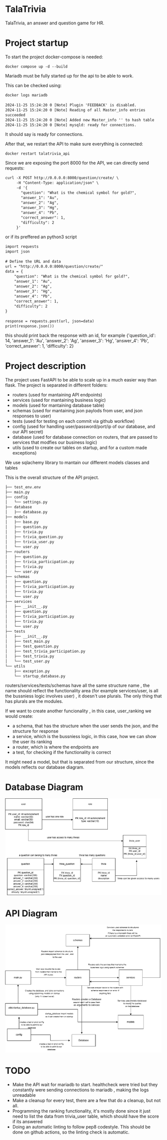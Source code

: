 # TalaTrivia
TalaTrivia, an answer and question game for HR.

# Project startup

To start the project docker-compose is needed:
```
docker compose up -d --build
```
Mariadb must be fully started up for the api to be able to work.

This can be checked using: 
```
docker logs mariadb

2024-11-25 15:24:20 0 [Note] Plugin 'FEEDBACK' is disabled.
2024-11-25 15:24:20 0 [Note] Reading of all Master_info entries succeeded
2024-11-25 15:24:20 0 [Note] Added new Master_info '' to hash table
2024-11-25 15:24:20 0 [Note] mysqld: ready for connections.
```
It should say is ready for connections.

After that, we restart the API to make sure everything is connected:
```
docker restart talatrivia_api
```

Since we are exposing the port 8000 for the API, we can directly send requests:
```
curl -X POST http://0.0.0.0:8000/question/create/ \
     -H "Content-Type: application/json" \
     -d '{
       "question": "What is the chemical symbol for gold?",
       "answer_1": "Au",
       "answer_2": "Ag",
       "answer_3": "Hg",
       "answer_4": "Pb",
       "correct_answer": 1,
       "difficulty": 2
     }'
```
or if its preffered an python3 script
```
import requests
import json

# Define the URL and data
url = "http://0.0.0.0:8000/question/create/"
data = {
    "question": "What is the chemical symbol for gold?",
    "answer_1": "Au",
    "answer_2": "Ag",
    "answer_3": "Hg",
    "answer_4": "Pb",
    "correct_answer": 1,
    "difficulty": 2
}

response = requests.post(url, json=data)
print(response.json())

```
this should print back the response with an id, for example {'question_id': 14, 'answer_1': 'Au', 'answer_2': 'Ag', 'answer_3': 'Hg', 'answer_4': 'Pb', 'correct_answer': 1, 'difficulty': 2}


# Project description
The project uses FastAPI to be able to scale up in a much easier way than flask.
The project is separated in different folders:
- routers (used for mantaining API endpoints)
- services (used for mantaining business logic)
- models (used for mantaining database table)
- schemas (used for mantaining json paylods from user, and json responses to user)
- tests (used for testing on each commit via github workflow)
- config (used for handling user/password/port/ip of our database, and our API secret)
- database (used for database connection on routers, that are passed to services that modfies our business logic)
- utils (used to create our tables on startup, and for a custom made exceptions)

We use sqlachemy library to mantain our different models classes and tables

  
This is the overall structure of the API project.
```
├── test_env.env
├── main.py
├── config
│   └── settings.py
├── database
│   ├── database.py
├── models
│   ├── base.py
│   ├── question.py
│   ├── trivia.py
│   ├── trivia_question.py
│   ├── trivia_user.py
│   └── user.py
├── routers
│   ├── question.py
│   ├── trivia_participation.py
│   ├── trivia.py
│   └── user.py
├── schemas
│   ├── question.py
│   ├── trivia_participation.py
│   ├── trivia.py
│   └── user.py
├── services
│   ├── __init__.py
│   ├── question.py
│   ├── trivia_participation.py
│   ├── trivia.py
│   └── user.py
├── tests
│   ├── __init__.py
│   ├── test_main.py
│   ├── test_question.py
│   ├── test_trivia_participation.py
│   ├── test_trivia.py
│   └── test_user.py
└── utils
    ├── exception.py
    └── startup_database.py
```


routers/services/tests/schemas have all the same structure name , the name should reflect the functionality area (for example services/user, is all the bussniess logic involves user) , it doesn't use plurals.
The only thing that has plurals are the modules.

If we want to create another funcionality , in this case, user_ranking we would create:

- a schema, that has the structure when the user sends the json, and the structure for response
- a service, which is the bussniess logic, in this case, how we can show the user its ranking
- a router, which is where the endpoints are
- a test, for checking if the functionality is correct

It might need a model, but that is separated from our structure, since the models reflects our database diagram. 
  

# Database Diagram
![Alt text](images/database_simplified_diagram.png)


# API Diagram

![Alt text](images/API_diagram.png)



# TODO
- Make the API wait for mariadb to start. healthcheck were tried but they constantly were sending connections to mariadb , making the logs unreadable
- Make a cleanup for every test, there are a few that do a cleanup, but not all.
- Programming the ranking functionality, it's mostly done since it just need to list the data from trivia_user table, which should have the score if its answered
- Doing an automatic linting to follow pep8 codestyle. This should be done on github actions, so the linting check is automatic.
  
